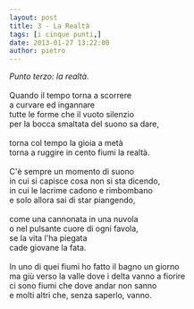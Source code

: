 ```yaml
---
layout: post
title: 3 - La Realtà
tags: [i cinque punti,]
date: 2013-01-27 13:22:00
author: pietro
---
```

<i>Punto terzo: la realtà.</i><br/><br/>Quando il tempo torna a scorrere<br/>a curvare ed ingannare<br/>tutte le forme che il vuoto silenzio<br/>per la bocca smaltata del suono sa dare,<br/><br/>torna col tempo la gioia a metà<br/>torna a ruggire in cento fiumi la realtà.<br/><br/>C'è sempre un momento di suono<br/>in cui si capisce cosa non si sta dicendo,<br/>in cui le lacrime cadono e rimbombano<br/>e solo allora sai di star piangendo,<br/><br/>come una cannonata in una nuvola<br/>o nel pulsante cuore di ogni favola,<br/>se la vita l'ha piegata<br/>cade giovane la fata.<br/><br/>In uno di quei fiumi ho fatto il bagno un giorno<br/>ma giù verso la valle dove i delta vanno a fiorire<br/>ci sono fiumi che dove andar non sanno<br/>e molti altri che, senza saperlo, vanno.

